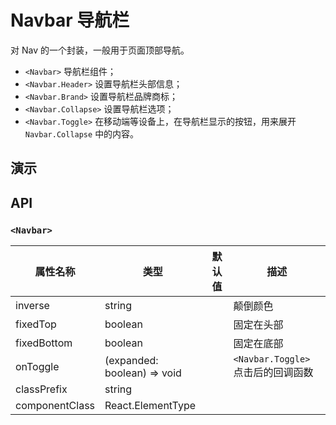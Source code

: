 # Navbar 导航栏 [<i class="icon icon-edit2" ></i>](https://github.com/rsuite/rsuite.github.io/blob/master/src/components/navbar/index.md)

对 Nav 的一个封装，一般用于页面顶部导航。

- `<Navbar>` 导航栏组件；
- `<Navbar.Header>`  设置导航栏头部信息；
- `<Navbar.Brand>`  设置导航栏品牌商标；
- `<Navbar.Collapse>` 设置导航栏选项；
- `<Navbar.Toggle>` 在移动端等设备上，在导航栏显示的按钮，用来展开 `Navbar.Collapse` 中的内容。

## 演示

<!--{demo}-->

## API

### `<Navbar>`

| 属性名称           | 类型                          | 默认值 | 描述                         |
|----------------|-----------------------------|-----|----------------------------|
| inverse        | string                      |     | 颠倒颜色                       |
| fixedTop       | boolean                     |     | 固定在头部                      |
| fixedBottom    | boolean                     |     | 固定在底部                      |
| onToggle       | (expanded: boolean) => void |     | `<Navbar.Toggle>` 点击后的回调函数 |
| classPrefix    | string                      |     |                            |
| componentClass | React.ElementType           |     |                            |

